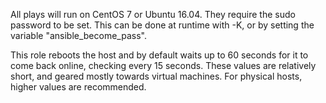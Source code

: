 All plays will run on CentOS 7 or Ubuntu 16.04. They require the sudo password to be set. This can be done at runtime with -K, or by setting the variable "ansible_become_pass".

This role reboots the host and by default waits up to 60 seconds for it to come back online, checking every 15 seconds. These values are relatively short, and geared mostly towards virtual machines. For physical hosts, higher values are recommended.